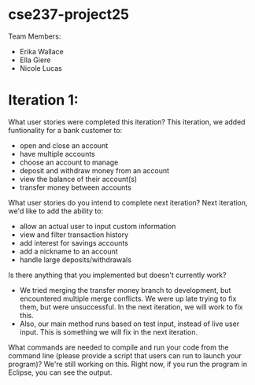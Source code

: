 # cse237-project25

Team Members:

* Erika Wallace
* Ella Giere
* Nicole Lucas

# Iteration 1:

What user stories were completed this iteration?
This iteration, we added funtionality for a bank customer to:
* open and close an account
* have multiple accounts
* choose an account to manage
* deposit and withdraw money from an account
* view the balance of their account(s)
* transfer money between accounts


What user stories do you intend to complete next iteration?
Next iteration, we'd like to add the ability to:
* allow an actual user to input custom information
* view and filter transaction history
* add interest for savings accounts
* add a nickname to an account
* handle large deposits/withdrawals

Is there anything that you implemented but doesn't currently work?
* We tried merging the transfer money branch to development, but encountered multiple merge conflicts. We were up late trying to fix them, but were unsuccessful. In the next iteration, we will work to fix this.
* Also, our main method runs based on test input, instead of live user input. This is something we will fix in the next iteration.

What commands are needed to compile and run your code from the command line (please provide a script that users can run to launch your program)?
We're still working on this. Right now, if you run the program in Eclipse, you can see the output.
